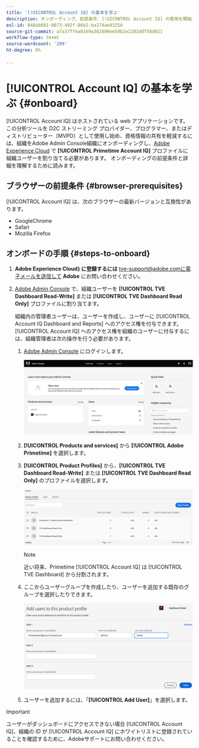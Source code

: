 ```yaml
---
title: '[!UICONTROL Account IQ] の基本を学ぶ'
description: オンボーディング、前提条件、[!UICONTROL Account IQ] の使用を開始する方法について説明します。
exl-id: 840ab081-0073-492f-86b2-ba174ae93256
source-git-commit: a7a37ffea0169a302890ee50b2e2202ddf58d021
workflow-type: tm+mt
source-wordcount: '209'
ht-degree: 0%

---
```


# [!UICONTROL Account IQ] の基本を学ぶ {#onboard}

[!UICONTROL Account IQ] はホストされている web アプリケーションです。 この分析ツールを D2C ストリーミング プロバイダー、プログラマー、またはディストリビューター（MVPD）として使用し始め、資格情報の共有を軽減するには、組織をAdobe Admin Console組織にオンボーディングし、[Adobe Experience Cloud](https://adminconsole.adobe.com/) で **[!UICONTROL Primetime Account IQ]** プロファイルに組織ユーザーを割り当てる必要があります。 オンボーディングの前提条件と詳細を理解するために読みます。

## ブラウザーの前提条件 {#browser-prerequisites}

[!UICONTROL Account IQ] は、次のブラウザーの最新バージョンと互換性があります。

* GoogleChrome
* Safari
* Mozilla Firefox

## オンボードの手順 {#steps-to-onboard}

1. **Adobe Experience Cloud} に登録するには** tve-support@adobe.comに電子メールを送信して **Adobe** にお問い合わせください。

1. [Adobe Admin Console](https://adminconsole.adobe.com/) で、組織ユーザーを **[!UICONTROL TVE Dashboard Read-Write]** または **[!UICONTROL TVE Dashboard Read Only]** プロファイルに割り当てます。

   組織内の管理者ユーザーは、ユーザーを作成し、ユーザーに [!UICONTROL Account IQ Dashboard and Reports] へのアクセス権を付与できます。 [!UICONTROL Account IQ] へのアクセス権を組織のユーザーに付与するには、組織管理者は次の操作を行う必要があります。

   1. [Adobe Admin Console](https://adminconsole.adobe.com/) にログインします。


      ![](assets/admin-console.png)

   1. **[!UICONTROL Products and services]** から **[!UICONTROL Adobe Primetime]** を選択します。

   1. **[!UICONTROL Product Profiles]** から、**[!UICONTROL TVE Dashboard Read-Write]** または **[!UICONTROL TVE Dashboard Read Only]** のプロファイルを選択します。

      ![](assets/product-profiles.png)

      >[!NOTE]
      >
      >近い将来、Primetime [!UICONTROL Account IQ] は [!UICONTROL TVE Dashboard] から分割されます。

   1. ここからユーザーグループを作成したり、ユーザーを追加する既存のグループを選択したりできます。

      ![](assets/add-users-2profile.png)

   1. ユーザーを追加するには、「**[!UICONTROL Add User]**」を選択します。

>[!IMPORTANT]
>
>ユーザーがダッシュボードにアクセスできない場合 [!UICONTROL Account IQ]、組織の ID が [!UICONTROL Account IQ] にホワイトリストに登録されていることを確認するために、Adobeサポートにお問い合わせください。
